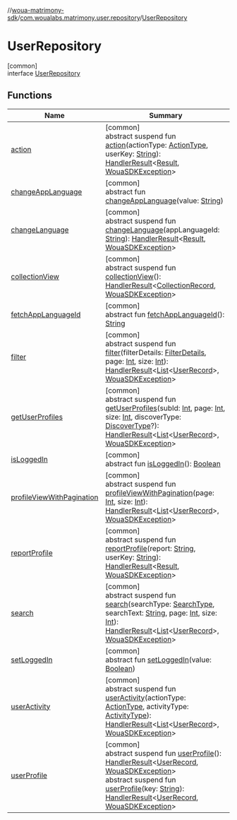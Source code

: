 //[woua-matrimony-sdk](../../../index.md)/[com.woualabs.matrimony.user.repository](../index.md)/[UserRepository](index.md)

# UserRepository

[common]\
interface [UserRepository](index.md)

## Functions

| Name | Summary |
|---|---|
| [action](action.md) | [common]<br>abstract suspend fun [action](action.md)(actionType: [ActionType](../../com.woualabs.matrimony.type/-action-type/index.md), userKey: [String](https://kotlinlang.org/api/latest/jvm/stdlib/kotlin/-string/index.html)): [HandlerResult](../../com.woualabs.matrimony.errors/-handler-result/index.md)<[Result](../../com.woualabs.matrimony.data.common/-result/index.md), [WouaSDKException](../../com.woualabs.matrimony.errors.exception/-woua-s-d-k-exception/index.md)> |
| [changeAppLanguage](change-app-language.md) | [common]<br>abstract fun [changeAppLanguage](change-app-language.md)(value: [String](https://kotlinlang.org/api/latest/jvm/stdlib/kotlin/-string/index.html)) |
| [changeLanguage](change-language.md) | [common]<br>abstract suspend fun [changeLanguage](change-language.md)(appLanguageId: [String](https://kotlinlang.org/api/latest/jvm/stdlib/kotlin/-string/index.html)): [HandlerResult](../../com.woualabs.matrimony.errors/-handler-result/index.md)<[Result](../../com.woualabs.matrimony.data.common/-result/index.md), [WouaSDKException](../../com.woualabs.matrimony.errors.exception/-woua-s-d-k-exception/index.md)> |
| [collectionView](collection-view.md) | [common]<br>abstract suspend fun [collectionView](collection-view.md)(): [HandlerResult](../../com.woualabs.matrimony.errors/-handler-result/index.md)<[CollectionRecord](../../com.woualabs.matrimony.user.mapper/-collection-record/index.md), [WouaSDKException](../../com.woualabs.matrimony.errors.exception/-woua-s-d-k-exception/index.md)> |
| [fetchAppLanguageId](fetch-app-language-id.md) | [common]<br>abstract fun [fetchAppLanguageId](fetch-app-language-id.md)(): [String](https://kotlinlang.org/api/latest/jvm/stdlib/kotlin/-string/index.html) |
| [filter](filter.md) | [common]<br>abstract suspend fun [filter](filter.md)(filterDetails: [FilterDetails](../../com.woualabs.matrimony.type/-filter-details/index.md), page: [Int](https://kotlinlang.org/api/latest/jvm/stdlib/kotlin/-int/index.html), size: [Int](https://kotlinlang.org/api/latest/jvm/stdlib/kotlin/-int/index.html)): [HandlerResult](../../com.woualabs.matrimony.errors/-handler-result/index.md)<[List](https://kotlinlang.org/api/latest/jvm/stdlib/kotlin.collections/-list/index.html)<[UserRecord](../../com.woualabs.matrimony.user.mapper/-user-record/index.md)>, [WouaSDKException](../../com.woualabs.matrimony.errors.exception/-woua-s-d-k-exception/index.md)> |
| [getUserProfiles](get-user-profiles.md) | [common]<br>abstract suspend fun [getUserProfiles](get-user-profiles.md)(subId: [Int](https://kotlinlang.org/api/latest/jvm/stdlib/kotlin/-int/index.html), page: [Int](https://kotlinlang.org/api/latest/jvm/stdlib/kotlin/-int/index.html), size: [Int](https://kotlinlang.org/api/latest/jvm/stdlib/kotlin/-int/index.html), discoverType: [DiscoverType](../../com.woualabs.matrimony.type/-discover-type/index.md)?): [HandlerResult](../../com.woualabs.matrimony.errors/-handler-result/index.md)<[List](https://kotlinlang.org/api/latest/jvm/stdlib/kotlin.collections/-list/index.html)<[UserRecord](../../com.woualabs.matrimony.user.mapper/-user-record/index.md)>, [WouaSDKException](../../com.woualabs.matrimony.errors.exception/-woua-s-d-k-exception/index.md)> |
| [isLoggedIn](is-logged-in.md) | [common]<br>abstract fun [isLoggedIn](is-logged-in.md)(): [Boolean](https://kotlinlang.org/api/latest/jvm/stdlib/kotlin/-boolean/index.html) |
| [profileViewWithPagination](profile-view-with-pagination.md) | [common]<br>abstract suspend fun [profileViewWithPagination](profile-view-with-pagination.md)(page: [Int](https://kotlinlang.org/api/latest/jvm/stdlib/kotlin/-int/index.html), size: [Int](https://kotlinlang.org/api/latest/jvm/stdlib/kotlin/-int/index.html)): [HandlerResult](../../com.woualabs.matrimony.errors/-handler-result/index.md)<[List](https://kotlinlang.org/api/latest/jvm/stdlib/kotlin.collections/-list/index.html)<[UserRecord](../../com.woualabs.matrimony.user.mapper/-user-record/index.md)>, [WouaSDKException](../../com.woualabs.matrimony.errors.exception/-woua-s-d-k-exception/index.md)> |
| [reportProfile](report-profile.md) | [common]<br>abstract suspend fun [reportProfile](report-profile.md)(report: [String](https://kotlinlang.org/api/latest/jvm/stdlib/kotlin/-string/index.html), userKey: [String](https://kotlinlang.org/api/latest/jvm/stdlib/kotlin/-string/index.html)): [HandlerResult](../../com.woualabs.matrimony.errors/-handler-result/index.md)<[Result](../../com.woualabs.matrimony.data.common/-result/index.md), [WouaSDKException](../../com.woualabs.matrimony.errors.exception/-woua-s-d-k-exception/index.md)> |
| [search](search.md) | [common]<br>abstract suspend fun [search](search.md)(searchType: [SearchType](../../com.woualabs.matrimony.type/-search-type/index.md), searchText: [String](https://kotlinlang.org/api/latest/jvm/stdlib/kotlin/-string/index.html), page: [Int](https://kotlinlang.org/api/latest/jvm/stdlib/kotlin/-int/index.html), size: [Int](https://kotlinlang.org/api/latest/jvm/stdlib/kotlin/-int/index.html)): [HandlerResult](../../com.woualabs.matrimony.errors/-handler-result/index.md)<[List](https://kotlinlang.org/api/latest/jvm/stdlib/kotlin.collections/-list/index.html)<[UserRecord](../../com.woualabs.matrimony.user.mapper/-user-record/index.md)>, [WouaSDKException](../../com.woualabs.matrimony.errors.exception/-woua-s-d-k-exception/index.md)> |
| [setLoggedIn](set-logged-in.md) | [common]<br>abstract fun [setLoggedIn](set-logged-in.md)(value: [Boolean](https://kotlinlang.org/api/latest/jvm/stdlib/kotlin/-boolean/index.html)) |
| [userActivity](user-activity.md) | [common]<br>abstract suspend fun [userActivity](user-activity.md)(actionType: [ActionType](../../com.woualabs.matrimony.type/-action-type/index.md), activityType: [ActivityType](../../com.woualabs.matrimony.type/-activity-type/index.md)): [HandlerResult](../../com.woualabs.matrimony.errors/-handler-result/index.md)<[List](https://kotlinlang.org/api/latest/jvm/stdlib/kotlin.collections/-list/index.html)<[UserRecord](../../com.woualabs.matrimony.user.mapper/-user-record/index.md)>, [WouaSDKException](../../com.woualabs.matrimony.errors.exception/-woua-s-d-k-exception/index.md)> |
| [userProfile](user-profile.md) | [common]<br>abstract suspend fun [userProfile](user-profile.md)(): [HandlerResult](../../com.woualabs.matrimony.errors/-handler-result/index.md)<[UserRecord](../../com.woualabs.matrimony.user.mapper/-user-record/index.md), [WouaSDKException](../../com.woualabs.matrimony.errors.exception/-woua-s-d-k-exception/index.md)><br>abstract suspend fun [userProfile](user-profile.md)(key: [String](https://kotlinlang.org/api/latest/jvm/stdlib/kotlin/-string/index.html)): [HandlerResult](../../com.woualabs.matrimony.errors/-handler-result/index.md)<[UserRecord](../../com.woualabs.matrimony.user.mapper/-user-record/index.md), [WouaSDKException](../../com.woualabs.matrimony.errors.exception/-woua-s-d-k-exception/index.md)> |
